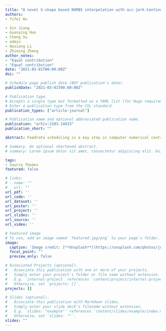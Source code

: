 ```yaml
---
title: "A novel S-shape based NURBS interpolation with acc-jerk-Continuity and round-off error elimination"
authors:
- Yifei Hu

- Xin Jiang
- Guanying Huo
- Cheng Su
- admin
- Hexiong Li
- Zhiming Zheng
author_notes:
- "Equal contribution"
- "Equal contribution"
date: "2021-03-01T00:00:00Z"
doi: ""

# Schedule page publish date (NOT publication's date).
publishDate: "2021-03-01T00:00:00Z"

# Publication type.
# Accepts a single type but formatted as a YAML list (for Hugo requirements).
# Enter a publication type from the CSL standard.
publication_types: ["article-journal"]

# Publication name and optional abbreviated publication name.
publication: "arXiv:2103.14433"
publication_short: ""

abstract: Feedrate scheduling is a key step in computer numerical control (CNC) machining, as it has a close relationship with machining time and surface quality, and has now become a hot issue in industry and academia. To reduce high chord errors and round-off errors, and generate continuous velocity, acceleration, and jerk profile of parametric interpolation, a novel and complete S-shape based feedrate scheduling algorithm is presented in this paper. The algorithm consists of three modules - bidirectional scanning module, velocity scheduling module and round-off error elimination module. The bidirectional scanning module with the limitations of chord error, normal acceleration/jerk and command feedrate aims to guarantee the continuity of the feed rate at the junctions between successive NURBS sub-curves. After the NURBS sub-curves have been classified into two cases, the velocity scheduling module firstly calculates the actual maximum federate, and then generates the feed rate profiles of all NURBS sub-curves according to our velocity scheduling function. Later, the round-off error elimination module is proposed to make the total interpolating time become an integer multiple of the interpolation period, which leads to the elimination of round-off errors. Finally, benchmarks are conducted to verify the applicability of the proposed method compared with some other methods.

# Summary. An optional shortened abstract.
# summary: Lorem ipsum dolor sit amet, consectetur adipiscing elit. Duis posuere tellus ac convallis placerat. Proin tincidunt magna sed ex sollicitudin condimentum.

tags:
- Source Themes
featured: false

# links:
# - name: ""
#   url: ""
url_pdf: ''
url_code: ''
url_dataset: ''
url_poster: ''
url_project: ''
url_slides: ''
url_source: ''
url_video: ''

# Featured image
# To use, add an image named `featured.jpg/png` to your page's folder. 
image:
  caption: 'Image credit: [**Unsplash**](https://unsplash.com/photos/jdD8gXaTZsc)'
  focal_point: ""
  preview_only: false

# Associated Projects (optional).
#   Associate this publication with one or more of your projects.
#   Simply enter your project's folder or file name without extension.
#   E.g. `internal-project` references `content/project/internal-project/index.md`.
#   Otherwise, set `projects: []`.
projects: []

# Slides (optional).
#   Associate this publication with Markdown slides.
#   Simply enter your slide deck's filename without extension.
#   E.g. `slides: "example"` references `content/slides/example/index.md`.
#   Otherwise, set `slides: ""`.
slides: ""
---
```


<!-- {{% callout note %}}
Click the *Cite* button above to demo the feature to enable visitors to import publication metadata into their reference management software.
{{% /callout %}}

{{% callout note %}}
Create your slides in Markdown - click the *Slides* button to check out the example.
{{% /callout %}}

Add the publication's **full text** or **supplementary notes** here. You can use rich formatting such as including [code, math, and images](https://docs.hugoblox.com/content/writing-markdown-latex/). -->
